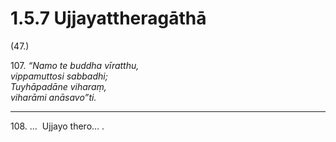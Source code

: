 

# 1.5.7 Ujjayattheragāthā




(47.)

107\. _“Namo te buddha vīratthu,_  
_vippamuttosi sabbadhi;_  
_Tuyhāpadāne viharaṃ,_  
_viharāmi anāsavo”ti._  


---

108\. …  Ujjayo thero… .





